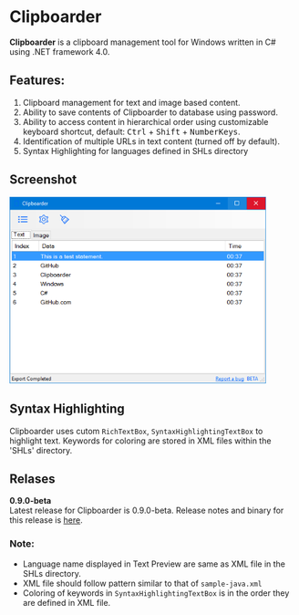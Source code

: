 
# Clipboarder
**Clipboarder** is a clipboard management tool for Windows written in C# using .NET framework 4.0.

## Features:
1. Clipboard management for text and image based content.
2. Ability to save contents of Clipboarder to database using password.
3. Ability to access content in hierarchical order using customizable  keyboard shortcut, default: <kbd>Ctrl</kbd> + <kbd>Shift</kbd> + <kbd>NumberKeys</kbd>.
4. Identification of multiple URLs in text content (turned off by default).
5. Syntax Highlighting for languages defined in SHLs directory

## Screenshot
<img src="Images/screenshot.png" width="450">

## Syntax Highlighting
Clipboarder uses cutom `RichTextBox`, `SyntaxHighlightingTextBox` to highlight text. Keywords for coloring are stored in XML files within the 'SHLs' directory.

## Relases
__0.9.0-beta__  
Latest release for Clipboarder is 0.9.0-beta. Release notes and binary for this release is [here](https://github.com/suyashmahar/Clipboarder/releases/tag/v0.9.0.0Beta).
### Note:
* Language name displayed in Text Preview are same as XML file in the SHLs directory.
* XML file should follow pattern similar to that of `sample-java.xml`
* Coloring of keywords in `SyntaxHighlightingTextBox` is in the order they are defined in XML file.
